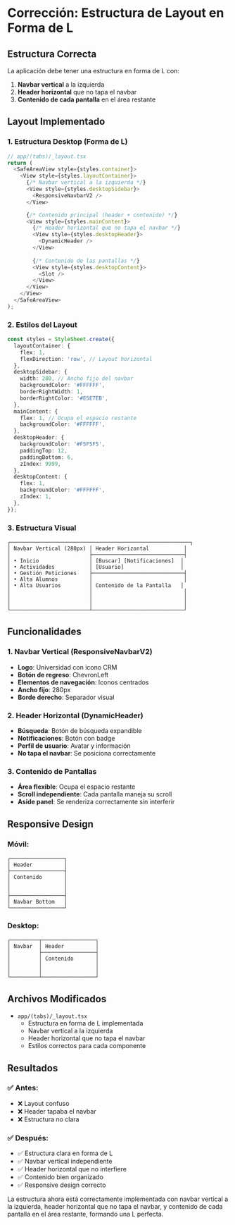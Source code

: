 # Corrección: Estructura de Layout en Forma de L

## Estructura Correcta

La aplicación debe tener una estructura en forma de L con:

1. **Navbar vertical** a la izquierda
2. **Header horizontal** que no tapa el navbar
3. **Contenido de cada pantalla** en el área restante

## Layout Implementado

### **1. Estructura Desktop (Forma de L)**

```typescript
// app/(tabs)/_layout.tsx
return (
  <SafeAreaView style={styles.container}>
    <View style={styles.layoutContainer}>
      {/* Navbar vertical a la izquierda */}
      <View style={styles.desktopSidebar}>
        <ResponsiveNavbarV2 />
      </View>

      {/* Contenido principal (header + contenido) */}
      <View style={styles.mainContent}>
        {/* Header horizontal que no tapa el navbar */}
        <View style={styles.desktopHeader}>
          <DynamicHeader />
        </View>
        
        {/* Contenido de las pantallas */}
        <View style={styles.desktopContent}>
          <Slot />
        </View>
      </View>
    </View>
  </SafeAreaView>
);
```

### **2. Estilos del Layout**

```typescript
const styles = StyleSheet.create({
  layoutContainer: {
    flex: 1,
    flexDirection: 'row', // Layout horizontal
  },
  desktopSidebar: {
    width: 280, // Ancho fijo del navbar
    backgroundColor: '#FFFFFF',
    borderRightWidth: 1,
    borderRightColor: '#E5E7EB',
  },
  mainContent: {
    flex: 1, // Ocupa el espacio restante
    backgroundColor: '#FFFFFF',
  },
  desktopHeader: {
    backgroundColor: '#F5F5F5',
    paddingTop: 12,
    paddingBottom: 6,
    zIndex: 9999,
  },
  desktopContent: {
    flex: 1,
    backgroundColor: '#FFFFFF',
    zIndex: 1,
  },
});
```

### **3. Estructura Visual**

```
┌─────────────────────────────────────────────────────────┐
│ Navbar Vertical (280px) │ Header Horizontal           │
│                         ├─────────────────────────────┤
│ • Inicio                │ [Buscar] [Notificaciones]  │
│ • Actividades           │ [Usuario]                  │
│ • Gestión Peticiones    ├─────────────────────────────┤
│ • Alta Alumnos          │                             │
│ • Alta Usuarios         │ Contenido de la Pantalla   │
│                         │                             │
│                         │                             │
│                         │                             │
└─────────────────────────┴─────────────────────────────┘
```

## Funcionalidades

### **1. Navbar Vertical (ResponsiveNavbarV2)**
- **Logo**: Universidad con icono CRM
- **Botón de regreso**: ChevronLeft
- **Elementos de navegación**: Iconos centrados
- **Ancho fijo**: 280px
- **Borde derecho**: Separador visual

### **2. Header Horizontal (DynamicHeader)**
- **Búsqueda**: Botón de búsqueda expandible
- **Notificaciones**: Botón con badge
- **Perfil de usuario**: Avatar y información
- **No tapa el navbar**: Se posiciona correctamente

### **3. Contenido de Pantallas**
- **Área flexible**: Ocupa el espacio restante
- **Scroll independiente**: Cada pantalla maneja su scroll
- **Aside panel**: Se renderiza correctamente sin interferir

## Responsive Design

### **Móvil:**
```
┌─────────────────┐
│ Header          │
├─────────────────┤
│ Contenido       │
│                 │
│                 │
├─────────────────┤
│ Navbar Bottom   │
└─────────────────┘
```

### **Desktop:**
```
┌─────────┬─────────────────┐
│ Navbar  │ Header          │
│         ├─────────────────┤
│         │ Contenido       │
│         │                 │
│         │                 │
└─────────┴─────────────────┘
```

## Archivos Modificados

- `app/(tabs)/_layout.tsx`
  - Estructura en forma de L implementada
  - Navbar vertical a la izquierda
  - Header horizontal que no tapa el navbar
  - Estilos correctos para cada componente

## Resultados

### ✅ **Antes:**
- ❌ Layout confuso
- ❌ Header tapaba el navbar
- ❌ Estructura no clara

### ✅ **Después:**
- ✅ Estructura clara en forma de L
- ✅ Navbar vertical independiente
- ✅ Header horizontal que no interfiere
- ✅ Contenido bien organizado
- ✅ Responsive design correcto

La estructura ahora está correctamente implementada con navbar vertical a la izquierda, header horizontal que no tapa el navbar, y contenido de cada pantalla en el área restante, formando una L perfecta. 